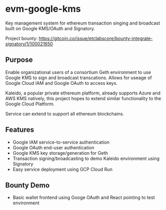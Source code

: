 # evm-google-kms
Key management system for ethereum transaction singing and broadcast built on Google KMS/OAuth and Signatory.

Project bounty: https://gitcoin.co/issue/etclabscore/bounty-integrate-signatory/1/100021650

## Purpose

Enable organizational users of a consortium Geth environment to use Google KMS to sign and broadcast transcations.  Allows for useage of Google Cloud IAM and Google OAuth to access keys.

Kaleido, a popular private ethereum platform, already supports Azure and AWS KMS natively, this project hopes to extend similar functionality to the Google Cloud Platform.  

Service can extend to support all ethereum blockchains.

## Features
  - Google IAM service-to-service authentication
  - Google OAuth end-user authentication
  - Google KMS key storage/generation for Geth
  - Transaction signing/broadcasting to demo Kaleido environment using Signatory
  - Easy service deployment using GCP Cloud Run
  
## Bounty Demo
  - Basic wallet frontend using Googe OAuth and React pointing to test environment
